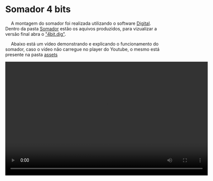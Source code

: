 # Somador 4 bits

&emsp; A montagem do somador foi realizada utilizando o software [Digital](https://github.com/hneemann/Digital). Dentro da pasta [Somador](/Somador) estão os aquivos produzidos, para vizualizar a versão final abra o ["4bit.dig"](Somador/4bits.dig).

&emsp; Abaixo está um vídeo demonstrando e explicando o funcionamento do somador, caso o vídeo não carregue no player do Youtube, o mesmo está presente na pasta [assets](/assets/)

<video width="640" height="360" controls>
  <source src="/assets/Somador.mp4" type="mp4">
</video>